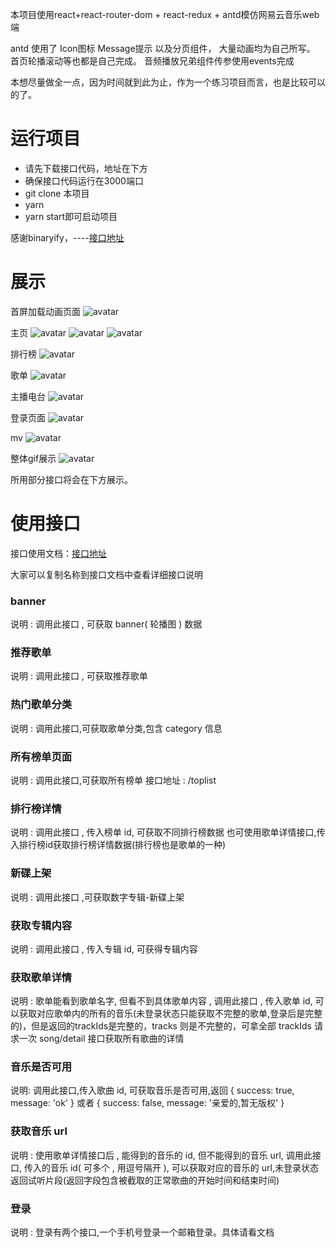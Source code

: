 本项目使用react+react-router-dom + react-redux + antd模仿网易云音乐web端

  antd 使用了 Icon图标 Message提示 以及分页组件，
  大量动画均为自己所写。
  首页轮播滚动等也都是自己完成。
  音频播放兄弟组件传参使用events完成

本想尽量做全一点，因为时间就到此为止，作为一个练习项目而言，也是比较可以的了。

# 运行项目
  - 请先下载接口代码，地址在下方
  - 确保接口代码运行在3000端口
  - git clone 本项目
  - yarn
  - yarn start即可启动项目


感谢binaryify，----[接口地址](https://github.com/Binaryify/NeteaseCloudMusicApi)


# 展示
首屏加载动画页面
![avatar](img/back.png)

主页
![avatar](img/home1.png)
![avatar](img/home2.png)
![avatar](img/home3.png)

排行榜
![avatar](img/toplist.png)

歌单
![avatar](img/playlist.png)

主播电台
![avatar](img/djradio.png)

登录页面
![avatar](img/login.png)

mv
![avatar](img/mv.png)

整体gif展示
![avatar](img/tutieshi_640x323_20s.gif)

所用部分接口将会在下方展示。

# 使用接口

接口使用文档：[接口地址](https://neteasecloudmusicapi.vercel.app/#/)

大家可以复制名称到接口文档中查看详细接口说明

### banner

说明 : 调用此接口 , 可获取 banner( 轮播图 ) 数据

### 推荐歌单

说明 : 调用此接口 , 可获取推荐歌单

### 热门歌单分类

说明 : 调用此接口,可获取歌单分类,包含 category 信息


### 所有榜单页面

说明 : 调用此接口,可获取所有榜单 接口地址 : /toplist

### 排行榜详情

说明 : 调用此接口 , 传入榜单 id, 可获取不同排行榜数据
也可使用歌单详情接口,传入排行榜id获取排行榜详情数据(排行榜也是歌单的一种)

### 新碟上架

说明 : 调用此接口 ,可获取数字专辑-新碟上架

### 获取专辑内容

说明 : 调用此接口 , 传入专辑 id, 可获得专辑内容

### 获取歌单详情

说明 : 歌单能看到歌单名字, 但看不到具体歌单内容 , 调用此接口 , 传入歌单 id, 可 以获取对应歌单内的所有的音乐(未登录状态只能获取不完整的歌单,登录后是完整的)，但是返回的trackIds是完整的，tracks 则是不完整的，可拿全部 trackIds 请求一次 song/detail 接口获取所有歌曲的详情

### 音乐是否可用

说明: 调用此接口,传入歌曲 id, 可获取音乐是否可用,返回 { success: true, message: 'ok' } 或者 { success: false, message: '亲爱的,暂无版权' }

### 获取音乐 url

说明 : 使用歌单详情接口后 , 能得到的音乐的 id, 但不能得到的音乐 url, 调用此接口, 传入的音乐 id( 可多个 , 用逗号隔开 ), 可以获取对应的音乐的 url,未登录状态返回试听片段(返回字段包含被截取的正常歌曲的开始时间和结束时间)

### 登录

说明 : 登录有两个接口,一个手机号登录一个邮箱登录。具体请看文档

